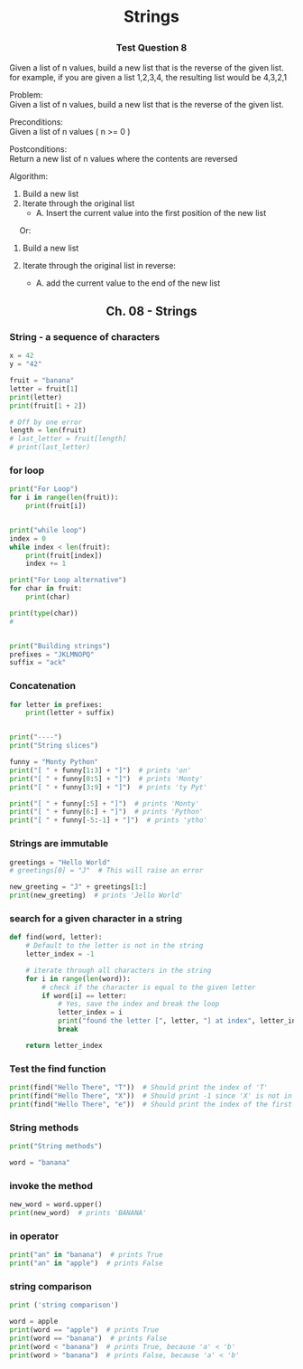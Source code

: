 # <p align="center"> Strings

### <p align="center">Test Question 8

Given a list of n values, build a new list that is the reverse of the given list.
for example, if you are given a list
1,2,3,4,
the resulting list would be
4,3,2,1

Problem:  
Given a list of n values, build a new list that is the reverse of the given list.

Preconditions:  
Given a list of n values ( n >= 0 )

Postconditions:  
Return a new list of n values where the contents are reversed

Algorithm:

1. Build a new list
2. Iterate through the original list
   - A. Insert the current value into the first position of the new list

&emsp; Or:

1. Build a new list
2. Iterate through the original list in reverse:

   - A. add the current value to the end of the new list

## <p align="center">Ch. 08 - Strings

### String - a sequence of characters

```python
x = 42
y = "42"

fruit = "banana"
letter = fruit[1]
print(letter)
print(fruit[1 + 2])

# Off by one error
length = len(fruit)
# last_letter = fruit[length]
# print(last_letter)
```

### for loop

```python
print("For Loop")
for i in range(len(fruit)):
    print(fruit[i])


print("while loop")
index = 0
while index < len(fruit):
    print(fruit[index])
    index += 1

print("For Loop alternative")
for char in fruit:
    print(char)

print(type(char))
#


print("Building strings")
prefixes = "JKLMNOPQ"
suffix = "ack"
```

### Concatenation

```python
for letter in prefixes:
    print(letter + suffix)


print("----")
print("String slices")

funny = "Monty Python"
print("[ " + funny[1:3] + "]")  # prints 'on'
print("[ " + funny[0:5] + "]")  # prints 'Monty'
print("[ " + funny[3:9] + "]")  # prints 'ty Pyt'

print("[ " + funny[:5] + "]")  # prints 'Monty'
print("[ " + funny[6:] + "]")  # prints 'Python'
print("[ " + funny[-5:-1] + "]")  # prints 'ytho'
```

### Strings are immutable

```python
greetings = "Hello World"
# greetings[0] = "J"  # This will raise an error

new_greeting = "J" + greetings[1:]
print(new_greeting)  # prints 'Jello World'
```

### search for a given character in a string

```python
def find(word, letter):
    # Default to the letter is not in the string
    letter_index = -1

    # iterate through all characters in the string
    for i in range(len(word)):
        # check if the character is equal to the given letter
        if word[i] == letter:
            # Yes, save the index and break the loop
            letter_index = i
            print("found the letter [", letter, "] at index", letter_index)
            break

    return letter_index
```

### Test the find function

```python
print(find("Hello There", "T"))  # Should print the index of 'T'
print(find("Hello There", "X"))  # Should print -1 since 'X' is not in the string
print(find("Hello There", "e"))  # Should print the index of the first 'e'
```

### String methods

```python
print("String methods")

word = "banana"
```

### invoke the method

```python
new_word = word.upper()
print(new_word)  # prints 'BANANA'
```

### in operator

```python
print("an" in "banana")  # prints True
print("an" in "apple")  # prints False
```

### string comparison

```python
print ('string comparison')

word = apple
print(word == "apple")  # prints True
print(word == "banana")  # prints False
print(word < "banana")  # prints True, because 'a' < 'b'
print(word > "banana")  # prints False, because 'a' < 'b'
```
